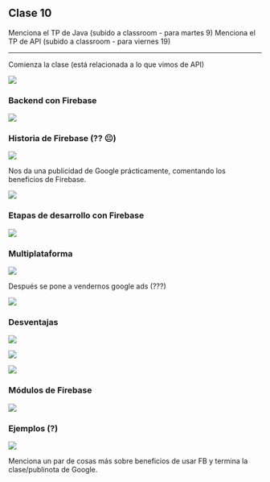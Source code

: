 ## Clase 10

Menciona el TP de Java (subido a classroom - para martes 9)
Menciona el TP de API (subido a classroom - para viernes 19)

---

Comienza la clase (está relacionada a lo que vimos de API)

![](./211-assets/ppt-41-moviles.png)

### Backend con Firebase

![](./211-assets/ppt-42-moviles.png)

### Historia de Firebase (?? 😐)

![](./211-assets/ppt-43-moviles.png)

Nos da una publicidad de Google prácticamente, comentando los beneficios de Firebase.

![](./211-assets/ppt-44-moviles.png)

### Etapas de desarrollo con Firebase

![](./211-assets/ppt-45-moviles.png)

### Multiplataforma

![](./211-assets/ppt-46-moviles.png)

Después se pone a vendernos google ads (???)

![](./211-assets/ppt-47-moviles.png)

### Desventajas

![](./211-assets/ppt-48-moviles.png)

![](./211-assets/ppt-49-moviles.png)

![](./211-assets/ppt-50-moviles.png)

### Módulos de Firebase

![](./211-assets/ppt-51-moviles.png)

### Ejemplos (?)

![](./211-assets/ppt-52-moviles.png)

Menciona un par de cosas más sobre beneficios de usar FB y termina la clase/publinota de Google.


